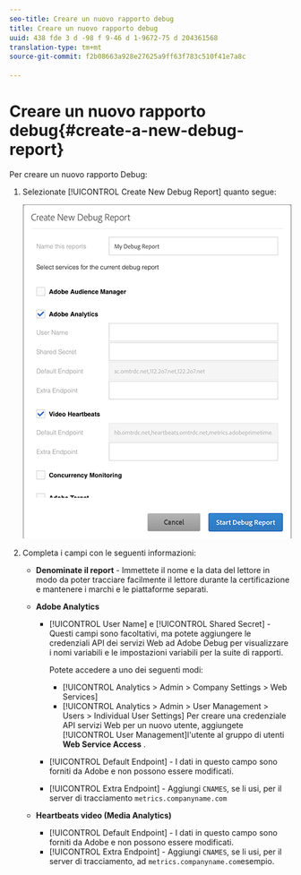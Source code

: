 ```yaml
---
seo-title: Creare un nuovo rapporto debug
title: Creare un nuovo rapporto debug
uuid: 438 fde 3 d -98 f 9-46 d 1-9672-75 d 204361568
translation-type: tm+mt
source-git-commit: f2b08663a928e27625a9ff63f783c510f41e7a8c

---
```



# Creare un nuovo rapporto debug{#create-a-new-debug-report}

Per creare un nuovo rapporto Debug:

1. Selezionate [!UICONTROL Create New Debug Report] quanto segue:

   ![](assets/create-new-debug-report.png)

1. Completa i campi con le seguenti informazioni:

   * **Denominate il report** - Immettete il nome e la data del lettore in modo da poter tracciare facilmente il lettore durante la certificazione e mantenere i marchi e le piattaforme separati.
   * **Adobe Analytics**

      * [!UICONTROL User Name] e [!UICONTROL Shared Secret] - Questi campi sono facoltativi, ma potete aggiungere le credenziali API dei servizi Web ad Adobe Debug per visualizzare i nomi variabili e le impostazioni variabili per la suite di rapporti.

         Potete accedere a uno dei seguenti modi:

         * [!UICONTROL Analytics > Admin > Company Settings > Web Services]
         * [!UICONTROL Analytics > Admin > User Management > Users > Individual User Settings] Per creare una credenziale API servizi Web per un nuovo utente, aggiungete [!UICONTROL User Management]l'utente al gruppo di utenti **Web Service Access** .
      * [!UICONTROL Default Endpoint] - I dati in questo campo sono forniti da Adobe e non possono essere modificati.
      * [!UICONTROL Extra Endpoint] - Aggiungi `CNAMES`, se li usi, per il server di tracciamento `metrics.companyname.com`
   * **Heartbeats video (Media Analytics)**

      * [!UICONTROL Default Endpoint] - I dati in questo campo sono forniti da Adobe e non possono essere modificati.
      * [!UICONTROL Extra Endpoint] - Aggiungi `CNAMES`, se li usi, per il server di tracciamento, ad `metrics.companyname.com`esempio.



